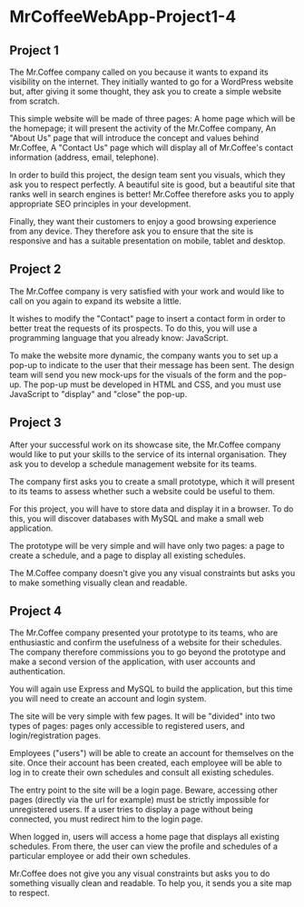 # MrCoffeeWebApp-Project1-4

## Project 1
The Mr.Coffee company called on you because it wants to expand its visibility on the internet. They initially wanted to go for a WordPress website but, after giving it some thought, they ask you to create a simple website from scratch.

This simple website will be made of three pages: 
A home page which will be the homepage; it will present the activity of the Mr.Coffee company,
An "About Us" page that will introduce the concept and values behind  Mr.Coffee,
A "Contact Us" page which will display all of Mr.Coffee's contact information (address, email, telephone).

In order to build this project, the design team sent you visuals, which they ask you to respect perfectly.
A beautiful site is good, but a beautiful site that ranks well in search engines is better! Mr.Coffee therefore asks you to apply appropriate SEO principles in your development.

Finally, they want their customers to enjoy a good browsing experience from any device. They therefore ask you to ensure that the site is responsive and has a suitable presentation on mobile, tablet and desktop.

## Project 2

The Mr.Coffee company is very satisfied with your work and would like to call on you again to expand its website a little.

It wishes to modify the "Contact" page to insert a contact form in order to better treat the requests of its prospects. To do this, you will use a programming language that you already know: JavaScript. 

To make the website more dynamic, the company wants you to set up a pop-up to indicate to the user that their message has been sent. The design team will send you new mock-ups for the visuals of the form and the pop-up. The pop-up must be developed in HTML and CSS, and you must use JavaScript to "display" and "close" the pop-up.

## Project 3

After your successful work on its showcase site, the Mr.Coffee company would like to put your skills to the service of its internal organisation. They ask you to develop a schedule management website for its teams.

The company first asks you to create a small prototype, which it will present to its teams to assess whether such a website could be useful to them.

For this project, you will have to store data and display it in a browser. To do this, you will discover databases with MySQL and make a small web application.

The prototype will be very simple and will have only two pages: a page to create a schedule, and a page to display all existing schedules.

The M.Coffee company doesn't give you any visual constraints but asks you to make something visually clean and readable.

## Project 4

The Mr.Coffee company presented your prototype to its teams, who are enthusiastic and confirm the usefulness of a website for their schedules. The company therefore commissions you to go beyond the prototype and make a second version of the application, with user accounts and authentication.

You will again use Express and MySQL to build the application, but this time you will need to create an account and login system.

The site will be very simple with few pages. It will be "divided" into two types of pages: pages only accessible to registered users, and login/registration pages.

Employees ("users") will be able to create an account for themselves on the site. Once their account has been created, each employee will be able to log in to create their own schedules and consult all existing schedules.

The entry point to the site will be a login page. Beware, accessing other pages (directly via the url for example) must be strictly impossible for unregistered users. If a user tries to display a page without being connected, you must redirect him to the login page. 

When logged in, users will access a home page that displays all existing schedules. From there, the user can view the profile and schedules of a particular employee or add their own schedules.

Mr.Coffee does not give you any visual constraints but asks you to do something visually clean and readable. To help you, it sends you a site map to respect. 
